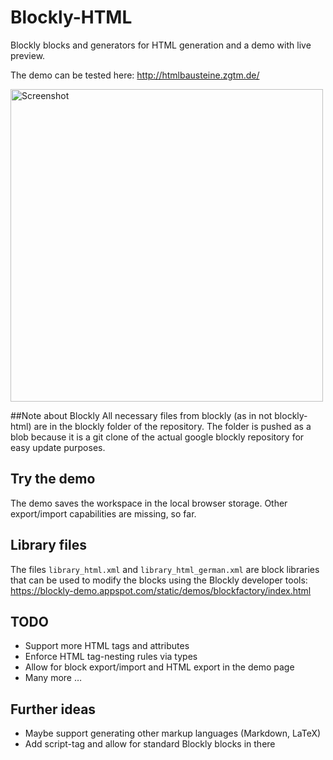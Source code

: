 # Blockly-HTML
Blockly blocks and generators for HTML generation and a demo with live preview.

The demo can be tested here: http://htmlbausteine.zgtm.de/

<img src="example.png" width="500" alt="Screenshot" />

##Note about Blockly
All necessary files from blockly (as in not blockly-html) are in the blockly folder of the repository. The folder is pushed as a blob because it is a git clone of the actual google blockly repository for easy update purposes.

## Try the demo
The demo saves the workspace in the local browser storage. Other export/import capabilities are missing, so far.

## Library files

The files `library_html.xml` and `library_html_german.xml` are block libraries that can be used to modify the blocks using the Blockly developer tools: https://blockly-demo.appspot.com/static/demos/blockfactory/index.html

## TODO
 * Support more HTML tags and attributes
 * Enforce HTML tag-nesting rules via types
 * Allow for block export/import and HTML export in the demo page
 * Many more …

## Further ideas
 * Maybe support generating other markup languages (Markdown, LaTeX)
 * Add script-tag and allow for standard Blockly blocks in there

